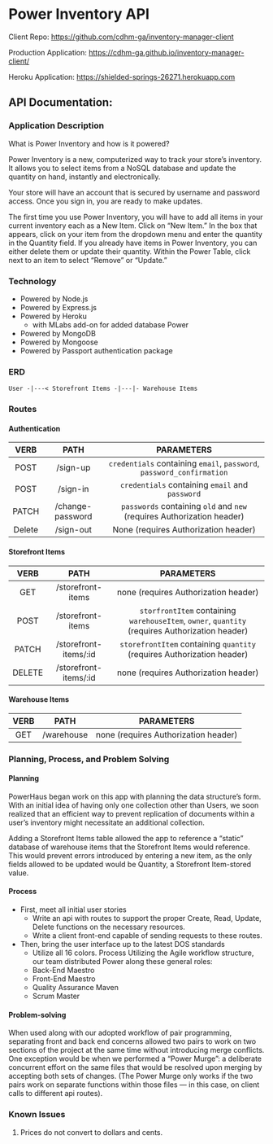 # Power Inventory API

Client Repo: https://github.com/cdhm-ga/inventory-manager-client

Production Application: https://cdhm-ga.github.io/inventory-manager-client/

Heroku Application: https://shielded-springs-26271.herokuapp.com

## API Documentation:

### Application Description
What is Power Inventory and how is it powered?

Power Inventory is a new, computerized way to track your store’s inventory. It allows you to select items from a NoSQL database and update the quantity on hand, instantly and electronically.

Your store will have an account that is secured by username and password access. Once you sign in, you are ready to make updates.

The first time you use Power Inventory, you will have to add all items in your current inventory each as a New Item.
Click on “New Item.”
In the box that appears, click on your item from the dropdown menu and enter the quantity in the Quantity field.
If you already have items in Power Inventory, you can either delete them or update their quantity. Within the Power Table, click next to an item to select “Remove” or “Update.”

### Technology

- Powered by Node.js
- Powered by Express.js
- Powered by Heroku
  - with MLabs add-on for added database Power
- Powered by MongoDB
- Powered by Mongoose
- Powered by Passport authentication package

### ERD
```
User -|---< Storefront Items -|---|- Warehouse Items
```
### Routes

#### Authentication

| VERB | PATH | PARAMETERS |
| :------: | :----: | :----------: |
|  POST  | /sign-up  | `credentials` containing `email`, `password`, `password_confirmation`  |
|  POST  | /sign-in  | `credentials` containing `email` and `password`  |
|  PATCH | /change-password  | `passwords` containing `old` and `new` (requires Authorization header)  |
| Delete | /sign-out | None (requires Authorization header) |

#### Storefront Items

| VERB | PATH | PARAMETERS |
| :------: | :----: | :----------: |
|  GET  |  /storefront-items  | none (requires Authorization header)  |
| POST  |  /storefront-items | `storfrontItem` containing `warehouseItem`, `owner`, `quantity` (requires Authorization header)  |
| PATCH  | /storefront-items/:id  | `storefrontItem` containing `quantity` (requires Authorization header) |
| DELETE   | /storefront-items/:id  | none (requires Authorization header)  |

#### Warehouse Items

| VERB | PATH | PARAMETERS |
| :------: | :----: | :----------: |
| GET  | /warehouse  | none (requires Authorization header)  |


### Planning, Process, and Problem Solving

#### Planning

PowerHaus began work on this app with planning the data structure’s form. With an initial idea of having only one collection other than Users, we soon realized that an efficient way to prevent replication of documents within a user’s inventory might necessitate an additional collection.

Adding a Storefront Items table allowed the app to reference a “static” database of warehouse items that the Storefront Items would reference. This would prevent errors introduced by entering a new item, as the only fields allowed to be updated would be Quantity, a Storefront Item-stored value.

#### Process

- First, meet all initial user stories
    - Write an api with routes to support the proper Create, Read, Update,
Delete functions on the necessary resources.
    - Write a client front-end capable of sending requests to these routes.
- Then, bring the user interface up to the latest DOS standards
    - Utilize all 16 colors.
Process
Utilizing the Agile workflow structure, our team distributed Power along these general roles:
  -  Back-End Maestro
  -  Front-End Maestro
  -  Quality Assurance Maven
  -  Scrum Master

#### Problem-solving

When used along with our adopted workflow of pair programming, separating front and
back end concerns allowed two pairs to work on two sections of the project at the same
time without introducing merge conflicts. One exception would be when we performed a
“Power Murge”: a deliberate concurrent effort on the same files that would be resolved
upon merging by accepting both sets of changes. (The Power Murge only works if the two
pairs work on separate functions within those files — in this case, on client calls to
different api routes).

### Known Issues

1. Prices do not convert to dollars and cents.
